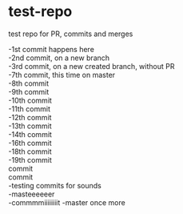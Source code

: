 # test-repo
test repo for PR, commits and merges

-1st commit happens here  
-2nd commit, on a new branch  
-3rd commit, on a new created branch, without PR  
-7th commit, this time on master  
-8th commit  
-9th commit  
-10th commit  
-11th commit  
-12th commit  
-13th commit  
-14th commit  
-16th commit  
-18th commit  
-19th commit  
commit  
commit  
-testing commits for sounds  
-masteeeeeer  
-commmmiiiiiiiit
-master once more
